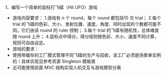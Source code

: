 1、编写一个简单的鼠标打飞碟（Hit UFO）游戏

- 游戏内容要求：
1.游戏有 n 个 round，每个 round 都包括10 次 trial；
2.每个 trial 的飞碟的色彩、大小、发射位置、速度、角度、同时出现的个数都可能不同。它们由该 round 的 ruler 控制；
3.每个 trial 的飞碟有随机性，总体难度随 round 上升；
4.鼠标点中得分，得分规则按色彩、大小、速度不同计算，规则可自由设定。
- 游戏的要求：
- 使用带缓存的工厂模式管理不同飞碟的生产与回收，该工厂必须是场景单实例的！具体实现见参考资源 Singleton 模板类
- 近可能使用前面 MVC 结构实现人机交互与游戏模型分离
